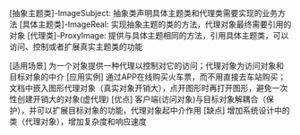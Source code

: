 [抽象主题类]-ImageSubject: 抽象类声明具体主题类和代理类需要实现的业务方法
[具体主题类]-ImageReal: 实现抽象主题的类的方法，代理对象最终需要引用的对象
[代理类]-ProxyImage: 提供与具体主题相同的方法，引用具体主题类，可以访问、控制或者扩展真实主题类的功能

[适用场景] 为一个对象提供一种代理以控制对它的访问；代理对象为访问对象和目标对象的中介
[应用实例] 通过APP在线购买火车票，而不用直接去车站购买；文档中嵌入图形代理对象（真实对象开销大），点开图形时再打开图形，避免一次性创建开销大的对象(虚代理)
[优点] 客户端(访问对象)与目标对象解耦合（保护），并可以扩展目标对象的功能，代理对象起中介作用
[缺点] 增加系统设计中的类（代理对象），增加复杂度和响应速度
